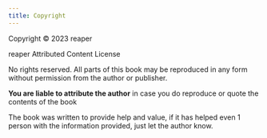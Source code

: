 ```yaml
---
title: Copyright
---
```


Copyright &copy; 2023 reaper

reaper Attributed Content License

No rights reserved. All parts of this book may be reproduced in any form without
permission from the author or publisher.

**You are liable to attribute the author** in case you do reproduce or quote the
contents of the book

The book was written to provide help and value, if it has helped even 1 person
with the information provided, just let the author know.
